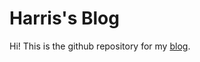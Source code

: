 # Harris's Blog

Hi! This is the github repository for my [blog](https://harrisshadmany.github.io). 
